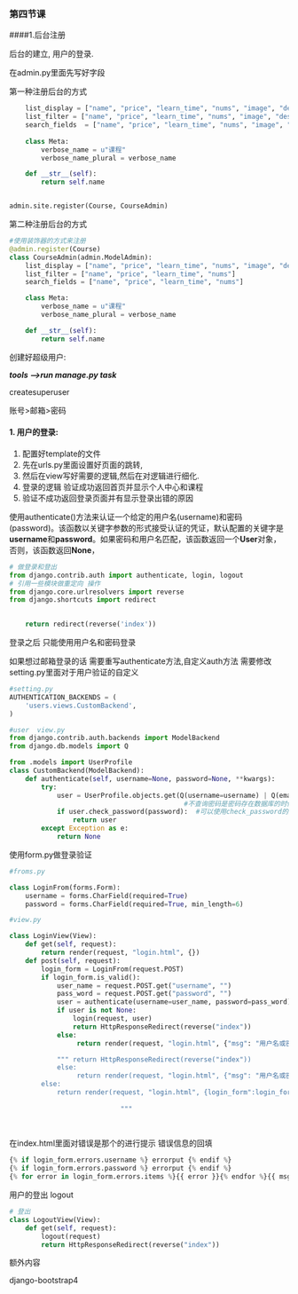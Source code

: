 ### 第四节课

####1.后台注册 

后台的建立, 用户的登录.

在admin.py里面先写好字段

第一种注册后台的方式

```python
	list_display = ["name", "price", "learn_time", "nums", "image", "describe"]
    list_filter = ["name", "price", "learn_time", "nums", "image", "describe"]
    search_fields  = ["name", "price", "learn_time", "nums", "image", "describe"]
    
    class Meta:
        verbose_name = u"课程"
        verbose_name_plural = verbose_name

    def __str__(self):
        return self.name


admin.site.register(Course, CourseAdmin)

```

第二种注册后台的方式

``` python
#使用装饰器的方式来注册
@admin.register(Course)
class CourseAdmin(admin.ModelAdmin):
    list_display = ["name", "price", "learn_time", "nums", "image", "describe"]
    list_filter = ["name", "price", "learn_time", "nums"]
    search_fields = ["name", "price", "learn_time", "nums"]

    class Meta:
        verbose_name = u"课程"
        verbose_name_plural = verbose_name

    def __str__(self):
        return self.name
```

创建好超级用户:

__*tools -->run manage.py task*__	

createsuperuser

账号>邮箱>密码

#### 1. 用户的登录:

1. 配置好template的文件
2. 先在urls.py里面设置好页面的跳转,
3. 然后在view写好需要的逻辑,然后在对逻辑进行细化.
4. 登录的逻辑   验证成功返回首页并显示个人中心和课程
5. 验证不成功返回登录页面并有显示登录出错的原因



使用authenticate()方法来认证一个给定的用户名(username)和密码(password)。该函数以关键字参数的形式接受认证的凭证，默认配置的关键字是**username**和**password**。如果密码和用户名匹配，该函数返回一个**User**对象，否则，该函数返回**None**，



```python
# 做登录和登出
from django.contrib.auth import authenticate, login, logout
# 引用一些模块做重定向 操作
from django.core.urlresolvers import reverse
from django.shortcuts import redirect

	
    return redirect(reverse('index'))	
```

登录之后 只能使用用户名和密码登录

如果想过邮箱登录的话 需要重写authenticate方法,自定义auth方法 需要修改setting.py里面对于用户验证的自定义

```python
#setting.py
AUTHENTICATION_BACKENDS = (
    'users.views.CustomBackend',
)

#user  view.py
from django.contrib.auth.backends import ModelBackend
from django.db.models import Q

from .models import UserProfile
class CustomBackend(ModelBackend):
    def authenticate(self, username=None, password=None, **kwargs):
        try:
            user = UserProfile.objects.get(Q(username=username) | Q(email=username)) 
                                            #不查询密码是密码存在数据库的时候是秘文. 
            if user.check_password(password):  #可以使用check_password的方法
                return user
        except Exception as e:
            return None

```

使用form.py做登录验证

```python
#froms.py

class LoginFrom(forms.Form):
    username = forms.CharField(required=True)
    password = forms.CharField(required=True, min_length=6)
```



```python
#view.py

class LoginView(View):
    def get(self, request):
        return render(request, "login.html", {})
    def post(self, request):
        login_form = LoginFrom(request.POST)
        if login_form.is_valid():
            user_name = request.POST.get("username", "")
            pass_word = request.POST.get("password", "")
            user = authenticate(username=user_name, password=pass_word)
            if user is not None:
            	login(request, user)
                return HttpResponseRedirect(reverse("index"))
            else:
                 return render(request, "login.html", {"msg": "用户名或密码错误！"##", login_form":login_form})      

			"""	return HttpResponseRedirect(reverse("index"))
            else:
                 return render(request, "login.html", {"msg": "用户名或密码错误！) 
		else:
            return render(request, "login.html", {login_form":login_form})     
                                                   
                            """                           
                                                       
                                                       
```

在index.html里面对错误是那个的进行提示  错误信息的回填

```python
{% if login_form.errors.username %} errorput {% endif %}
{% if login_form.errors.password %} errorput {% endif %}
{% for error in login_form.errors.items %}{{ error }}{% endfor %}{{ msg }}
```



用户的登出  logout

```python
# 登出
class LogoutView(View):
    def get(self, request):
        logout(request)
        return HttpResponseRedirect(reverse("index"))
```





额外内容

django-bootstrap4



